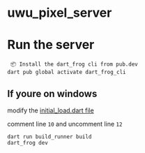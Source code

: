 # uwu_pixel_server

# Run the server

```
 📦 Install the dart_frog cli from pub.dev
dart pub global activate dart_frog_cli
```

## If youre on windows
modify the [initial_load.dart file](routes/initial_load.dart#L10-L12)

comment line `10` and uncomment line `12`

```
dart run build_runner build
dart_frog dev
```
